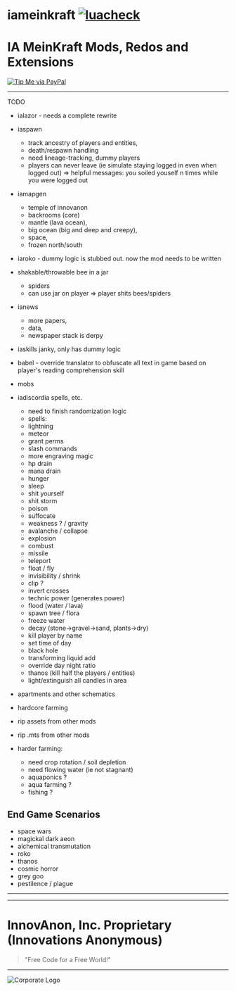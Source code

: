 # iameinkraft [![luacheck][luacheck badge]][luacheck workflow]  
IA MeinKraft Mods, Redos and Extensions
==========

[![Tip Me via PayPal](https://img.shields.io/badge/paypal-donate-FF1100.svg?logo=paypal&logoColor=FF1133&style=plastic)](https://www.paypal.me/InnovAnon)

----------

TODO
- ialazor  - needs a complete rewrite
- iaspawn 
  - track ancestry of players and entities,
  - death/respawn handling
  - need lineage-tracking, dummy players
  - players can never leave (ie simulate staying logged in even when logged out)
    => helpful messages: you soiled youself n times while you were logged out
- iamapgen
  - temple of innovanon
  - backrooms (core)
  - mantle (lava ocean),
  - big ocean (big and deep and creepy),
  - space,
  - frozen north/south
- iaroko   - dummy logic is stubbed out. now the mod needs to be written
- shakable/throwable bee in a jar
  - spiders
  - can use jar on player => player shits bees/spiders
- ianews 
  - more papers,
  - data,
  - newspaper stack is derpy
- iaskills janky, only has dummy logic
- babel    - override translator to obfuscate all text in game based on player's reading comprehension skill
- mobs





- iadiscordia spells, etc.
  - need to finish randomization logic
  - spells:
  - lightning
  - meteor
  - grant perms
  - slash commands
  - more engraving magic
  - hp drain
  - mana drain
  - hunger
  - sleep
  - shit yourself
  - shit storm
  - poison
  - suffocate
  - weakness ? / gravity
  - avalanche / collapse
  - explosion
  - combust
  - missile
  - teleport
  - float / fly
  - invisibility / shrink
  - clip ?
  - invert crosses
  - technic power (generates power)
  - flood (water / lava)
  - spawn tree / flora
  - freeze water
  - decay (stone->gravel->sand, plants->dry)
  - kill player by name
  - set time of day
  - black hole
  - transforming liquid add
  - override day night ratio
  - thanos (kill half the players / entities)
  - light/extinguish all candles in area

- apartments and other schematics

- hardcore farming
- rip assets from other mods
- rip .mts from other mods
- harder farming:
  - need crop rotation / soil depletion
  - need flowing water (ie not stagnant)
  - aquaponics ?
  - aqua farming ?
  - fishing ?

## End Game Scenarios
- space wars
- magickal dark aeon
- alchemical transmutation
- roko
- thanos
- cosmic horror
- grey goo
- pestilence / plague

----------

[luacheck badge]: https://github.com/InnovAnon-Inc/iafakery/workflows/luacheck/badge.svg
[luacheck workflow]: https://github.com/InnovAnon-Inc/iafakery/actions?query=workflow%3Aluacheck

----------

# InnovAnon, Inc. Proprietary (Innovations Anonymous)
> "Free Code for a Free World!"
----------

![Corporate Logo](https://innovanon-inc.github.io/assets/images/logo.gif)

